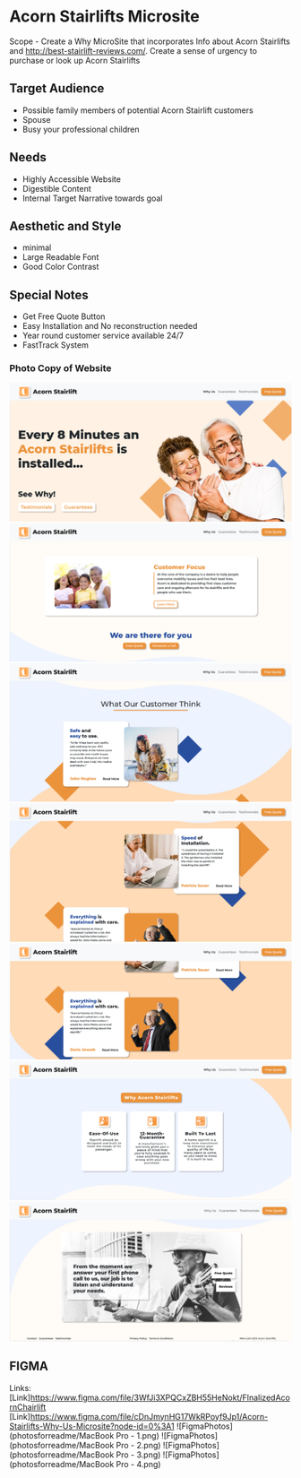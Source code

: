 # Acorn Stairlifts Microsite

Scope - Create a Why MicroSite that incorporates Info about Acorn Stairlifts and http://best-stairlift-reviews.com/. Create a sense of urgency to purchase or look up Acorn Stairlifts

## Target Audience

- Possible family members of potential Acorn Stairlift customers
- Spouse
- Busy your professional children

## Needs

- Highly Accessible Website
- Digestible Content
- Internal Target Narrative towards goal

## Aesthetic and Style

- minimal
- Large Readable Font
- Good Color Contrast

## Special Notes

- Get Free Quote Button
- Easy Installation and No reconstruction needed
- Year round customer service available 24/7
- FastTrack System

### Photo Copy of Website
![AboveTheFold](photosforreadme/Section1(Abovethefold).png)
![AfterTheFold](photosforreadme/Section2(Afterthefold).png)
![Testimonials](photosforreadme/Section3(Testimonials).png)
![Testimonials](photosforreadme/Section4(Testimonials).png)
![Testimonials](photosforreadme/Section5(Testimonials).png)
![Testimonials](photosforreadme/Section6(WhyAcornStairlifts).png)
![ClosingCredits](photosforreadme/Section7(ClosingCredits).png)

## FIGMA
Links: 
[Link]https://www.figma.com/file/3WfJi3XPQCxZBH55HeNokt/FInalizedAcornChairlift
[Link]https://www.figma.com/file/cDnJmynHG17WkRPoyf9Jp1/Acorn-Stairlifts-Why-Us-Microsite?node-id=0%3A1
![FigmaPhotos](photosforreadme/MacBook Pro - 1.png)
![FigmaPhotos](photosforreadme/MacBook Pro - 2.png)
![FigmaPhotos](photosforreadme/MacBook Pro - 3.png)
![FigmaPhotos](photosforreadme/MacBook Pro - 4.png)